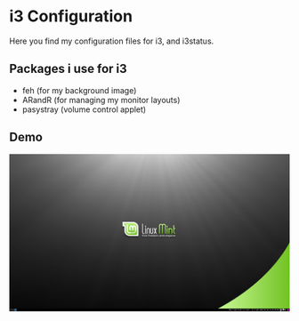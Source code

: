# i3 Configuration

Here you find my configuration files for i3, and i3status.

## Packages i use for i3

- feh (for my background image)
- ARandR (for managing my monitor layouts)
- pasystray (volume control applet)

## Demo

![Demo](demo.png)